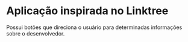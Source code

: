 # Aplicação inspirada no Linktree

Possui botões que direciona o usuário para determinadas informações sobre o desenvolvedor.
